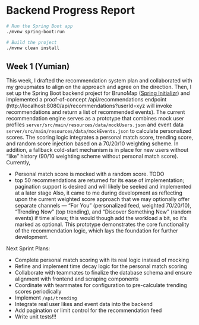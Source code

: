# Backend Progress Report

```bash
# Run the Spring Boot app
./mvnw spring-boot:run

# Build the project
./mvnw clean install
```

## Week 1 (Yumian)

This week, I drafted the recommendation system plan and collaborated with my groupmates to align on the approach and agree on the direction. Then, I set up the Spring Boot backend project for BrunoMap ([Spring Initializr](https://start.spring.io/)) and implemented a proof-of-concept /api/recommendations endpoint (http://localhost:8080/api/recommendations?userId=xyz will invoke recommendations and return a list of recommended events). The current recommendation engine serves as a prototype that combines mock user profiles `server/src/main/resources/data/mockUsers.json` and event data `server/src/main/resources/data/mockEvents.json` to calculate personalized scores. The scoring logic integrates a personal match score, trending score, and random score injection based on a 70/20/10 weighting scheme. In addition, a fallback cold-start mechanism is in place for new users without “like” history (90/10 weighting scheme without personal match score). Currently,

- Personal match score is mocked with a random score. TODO
- top 50 recommendations are returned for its ease of implementation; pagination support is desired and will likely be seeked and implemented at a later stage
  Also, it came to me during development as reflecting upon the current weighted score approach that we may optionally offer separate channels — “For You” (personalized feed, weighted 70/20/10), “Trending Now” (top trending), and “Discover Something New” (random events) if time allows; this would though add the workload a bit, so it’s marked as optional.
  This prototype demonstrates the core functionality of the recommendation logic, which lays the foundation for further development.

Next Sprint Plans:

- Complete personal match scoring with its real logic instead of mocking
- Refine and implement time decay logic for the personal match scoring
- Collaborate with teammates to finalize the database schema and ensure alignment with frontend and scraping components
- Coordinate with teammates for configuration to pre-calculate trending scores periodically
- Implement `/api/trending`
- Integrate real user likes and event data into the backend
- Add pagination or limit control for the recommendation feed
- Write unit tests!!!
